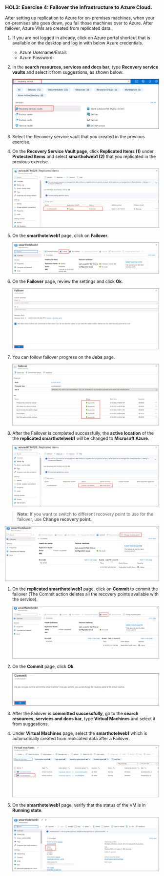 ### HOL3: Exercise 4: Failover the infrastructure to Azure Cloud.

After setting up replication to Azure for on-premises machines, when your on-premises site goes down, you fail those machines over to Azure. After failover, Azure VMs are created from replicated data.

1. If you are not logged in already, click on Azure portal shortcut that is available on the desktop and log in with below Azure credentials.
    * Azure Username/Email: <inject key="AzureAdUserEmail"></inject> 
    * Azure Password: <inject key="AzureAdUserPassword"></inject>

1. In the **search resources, services and docs bar**, type **Recovery service vaults** and select it from suggestions, as shown below:
   
   ![Screenshot of the search Recovery service vaults.](Images/upd-search-asr.png "Recovery service vaults")
    
1. Select the Recovery service vault that you created in the previous exercise.    
    
1. On the **Recovery Service Vault page**, click **Replicated Items (1)** under **Protected Items** and select **smartholweb1 (2)** that you replicated in the previous exercise.     

   ![Screenshot of the replicate items.](Images/replicate-status.png "replicate items") 
   
1. On the **smarthotelweb1** page, click on **Failover**.

   ![Screenshot of the failover.](Images/Failover.png "failover") 
   
1. On the **Failover** page, review the settings and click **Ok**.  

   ![Screenshot of the failover page.](Images/Failover2.png "failover page") 
   
1. You can follow failover progress on the **Jobs** page.    

   ![Screenshot of the failover jobs.](Images/jobs.png "failover jobs") 
   
1. After the Failover is completed successfully, the **active location** of the the **replicated smarthotelweb1** will be changed to **Microsoft Azure**.

   ![Screenshot of the failover done.](Images/Failover-done.png "failover done")  
   
> **Note:** If you want to switch to different recovery point to use for the failover, use **Change recovery point**.   
  
   ![Screenshot of the recovery points.](Images/rec-points.png "recovery points") 
   
1. On the **replicated smarthotelweb1** page, click on **Commit** to commit the failover (The Commit action deletes all the recovery points available with the service). 

   ![Screenshot of the commit.](Images/commit-1.png "commit")
   
1. On the **Commit** page, click **Ok**.   

   ![Screenshot of the commit page.](Images/commit-2.png "commit page") 
   
1. After the Failover is **committed successfully**, go to the **search resources, services and docs bar**, type **Virtual Machines** and select it from suggestions.   

1. Under **Virtual Machines** page, select the **smarthotelweb1** which is automatically created from replicated data after a Failover.

   ![Screenshot of the vm-created.](Images/vm-created.png "vm-created") 
   
1. On the **smarthotelweb1** page, verify that the status of the VM is in **Running state**. 

   ![Screenshot of the vm-created status.](Images/vm-created2.png "vm-created status")  
